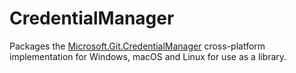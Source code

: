 # CredentialManager

Packages the [Microsoft.Git.CredentialManager](https://github.com/microsoft/Git-Credential-Manager-Core/tree/main/src/shared/Microsoft.Git.CredentialManager) cross-platform implementation for Windows, macOS and Linux for use as a library.